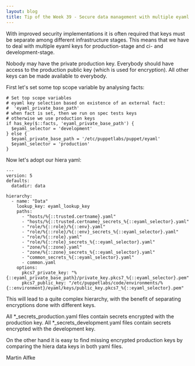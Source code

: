 ```yaml
---
layout: blog
title: Tip of the Week 39 - Secure data management with multiple eyaml keys
---
```


With improved security implementations it is often required that keys must be separate among different infrastructure stages.
This means that we have to deal with multiple eyaml keys for production-stage and ci- and development-stage.

Nobody may have the private production key. Everybody should have access to the production public key (which is used for encryption).
All other keys can be made available to everybody.

First let's set some top scope variable by analysing facts:

    # Set top scope variables
    # eyaml key selection based on existence of an external fact:
    #  'eyaml_private_base_path'
    # when fact is set, then we run on spec tests keys
    # otherwise we use production keys
    if has_key($::facts, 'eyaml_private_base_path') {
      $eyaml_selector = 'development'
    } else {
      $eyaml_private_base_path = '/etc/puppetlabs/puppet/eyaml'
      $eyaml_selector = 'production'
    }

Now let's adopt our hiera yaml:

    ---
    version: 5
    defaults:
      datadir: data

    hierarchy:
      - name: "Data"
        lookup_key: eyaml_lookup_key
        paths:
          - "hosts/%{::trusted.certname}.yaml"
          - "hosts/%{::trusted.certname}_secrets_%{::eyaml_selector}.yaml"
          - "role/%{::role}/%{::env}.yaml"
          - "role/%{::role}/%{::env}_secrets_%{::eyaml_selector}.yaml"
          - "role/%{::role}.yaml"
          - "role/%{::role}_secrets_%{::eyaml_selector}.yaml"
          - "zone/%{::zone}.yaml"
          - "zone/%{::zone}_secrets_%{::eyaml_selector}.yaml"
          - "common_secrets_%{::eyaml_selector}.yaml"
          - common.yaml
        options:
          pkcs7_private_key: "%{::eyaml_private_base_path}/private_key.pkcs7_%{::eyaml_selector}.pem"
          pkcs7_public_key: "/etc/puppetlabs/code/environments/%{::environment}/eyaml/keys/public_key.pkcs7_%{::eyaml_selector}.pem"


This will lead to a quite complex hierarchy, with the benefit of separating encryptions done with different keys.

All *_secrets_production.yaml files contain secrets encrypted with the production key.
All *_secrets_development.yaml files contain secrets encrypted with the development key.

On the other hand it is easy to find missing encrypted production keys by comparing the hiera data keys in both yaml files.

Martin Alfke

